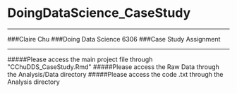# DoingDataScience_CaseStudy
__________________________

###Claire Chu
###Doing Data Science 6306
###Case Study Assignment

---------------------------
#####Please access the main project file through "CChuDDS_CaseStudy.Rmd"
#####Please access the Raw Data through the Analysis/Data directory
#####Please access the code .txt through the Analysis directory
